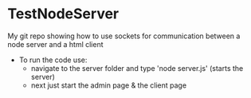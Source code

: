 TestNodeServer
==============

My git repo showing how to use sockets for communication between a node server and a html client


- To run the code use:
  - navigate to the server folder and type  'node server.js' (starts the server)
  - next just start the admin page & the client page

